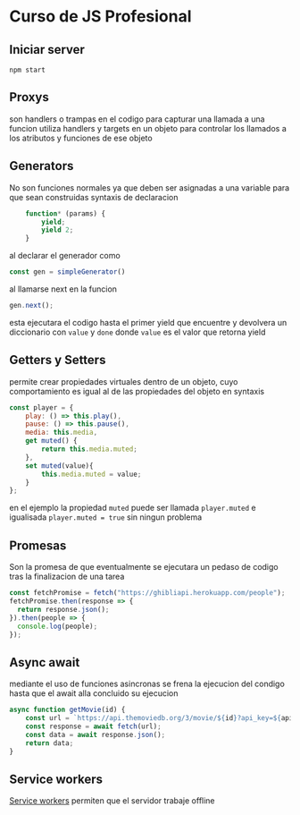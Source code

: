 # Curso de JS Profesional

## Iniciar server

```shell
npm start
```

## Proxys

son handlers o trampas en el codigo para capturar una llamada a una funcion
utiliza handlers y targets en un objeto para controlar los llamados a los atributos y funciones de ese objeto

## Generators

No son funciones normales ya que deben ser asignadas a una variable para que sean construidas
syntaxis de declaracion

```javascript
    function* (params) {
        yield;
        yield 2;
    }
```

al declarar el generador como

```javascript
const gen = simpleGenerator()
```

al llamarse next en la funcion

```javascript
gen.next();
```

esta ejecutara el codigo hasta el primer yield que encuentre y devolvera un diccionario con `value` y `done` donde `value` es el valor que retorna yield

## Getters y Setters

permite crear propiedades virtuales dentro de un objeto, cuyo comportamiento es igual al de las propiedades del objeto en syntaxis

```javascript
const player = {
    play: () => this.play(),
    pause: () => this.pause(),
    media: this.media,
    get muted() {
        return this.media.muted;
    },
    set muted(value){
        this.media.muted = value;
    }
};
```

en el ejemplo la propiedad `muted` puede ser llamada `player.muted` e igualisada `player.muted = true` sin ningun problema

## Promesas

Son la promesa de que eventualmente se ejecutara un pedaso de codigo tras la finalizacion de una tarea

```javascript
const fetchPromise = fetch("https://ghibliapi.herokuapp.com/people");
fetchPromise.then(response => {
  return response.json();
}).then(people => {
  console.log(people);
});
```

## Async await

mediante el uso de funciones asincronas se frena la ejecucion del condigo hasta que el await alla concluido su ejecucion

```javascript
async function getMovie(id) {
    const url = `https://api.themoviedb.org/3/movie/${id}?api_key=${apiKey}`;
    const response = await fetch(url);
    const data = await response.json();
    return data;
}
```

## Service workers

[Service workers](https://developers.google.com/web/fundamentals/primers/service-workers/?hl=es) permiten que el servidor trabaje offline
